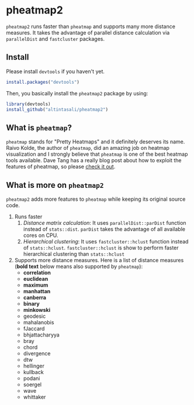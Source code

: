 # pheatmap2
`pheatmap2` runs faster than `pheatmap` and supports many more distance measures. 
It takes the advantage of parallel distance calculation via `parallelDist` and `fastcluster` packages.

## Install
Please install `devtools` if you haven't yet.
```r
install.packages("devtools")
```
Then, you basically install the `pheatmap2` package by using:
```r
library(devtools)
install_github("altintasali/pheatmap2")
```

## What is `pheatmap`?
`pheatmap` stands for "Pretty Heatmaps" and it definitely deserves its name. Raivo Kolde, the author of `pheatmap`, did an amazing job on heatmap visualization and I strongly believe that `pheatmap` is one of the best heatmap tools available. Dave Tang has a really blog post about how to exploit the features of pheatmap, so please [check it out](https://davetang.org/muse/2018/05/15/making-a-heatmap-in-r-with-the-pheatmap-package/). 


## What is more on `pheatmap2`
`pheatmap2` adds more features to `pheatmap` while keeping its original source code.

1. Runs faster
    1. *Distance matrix calculation*: 
It uses `parallelDist::parDist` function instead of `stats::dist`. `parDist` takes the advantage of all available cores on CPU.
    2. *Hierarchical clustering*:
It uses `fastcluster::hclust` function instead of `stats::hclust`. `fastcluster::hclust` is show to perform faster hierarchical clustering than `stats::hclust`
1. Supports more distance measures. Here is a list of distance measures (**bold text** below means also supported by `pheatmap`):
    - **correlation**
    - **euclidean**
    - **maximum**
    - **manhattan**
    - **canberra**
    - **binary**
    - **minkowski**
    - geodesic
    - mahalanobis
    - fJaccard
    - bhjattacharyya
    - bray
    - chord
    - divergence
    - dtw
    - hellinger
    - kullback
    - podani
    - soergel
    - wave
    - whittaker

    
    


  
